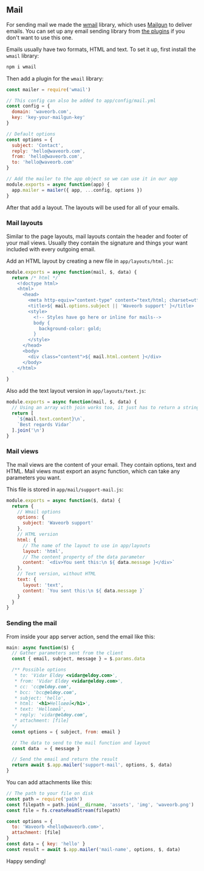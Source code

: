 ## Mail

For sending mail we made the [wmail](https://github.com/eldoy/wmail) library, which uses [Mailgun](https://mailgun.com) to deliver emails. You can set up any email sending library from [the plugins](/doc/plugins.html) if you don't want to use this one.

Emails usually have two formats, HTML and text. To set it up, first install the `wmail` library:
```bash
npm i wmail
```

Then add a plugin for the `wmail` library:
```js
const mailer = require('wmail')

// This config can also be added to app/config/mail.yml
const config = {
  domain: 'waveorb.com',
  key: 'key-your-mailgun-key'
}

// Default options
const options = {
  subject: 'Contact',
  reply: 'hello@waveorb.com',
  from: 'hello@waveorb.com',
  to: 'hello@waveorb.com'
}

// Add the mailer to the app object so we can use it in our app
module.exports = async function(app) {
  app.mailer = mailer({ app, ...config, options })
}
```
After that add a layout. The layouts will be used for all of your emails.

### Mail layouts

Similar to the page layouts, mail layouts contain the header and footer of your mail views. Usually they contain the signature and things your want included with every outgoing email.

Add an HTML layout by creating a new file in `app/layouts/html.js`:
```js
module.exports = async function(mail, $, data) {
  return /* html */`
    <!doctype html>
    <html>
      <head>
        <meta http-equiv="content-type" content="text/html; charset=utf-8">
        <title>${ mail.options.subject || 'Waveorb support' }</title>
        <style>
          <!-- Styles have go here or inline for mails-->
          body {
            background-color: gold;
          }
        </style>
      </head>
      <body>
        <div class="content">${ mail.html.content }</div>
      </body>
    </html>
  `
}
```

Also add the text layout version in `app/layouts/text.js`:
```js
module.exports = async function(mail, $, data) {
  // Using an array with join works too, it just has to return a string
  return [
    `${mail.text.content}\n`,
    `Best regards Vidar`
  ].join('\n')
}
```

### Mail views

The mail views are the content of your email. They contain options, text and HTML. Mail views must export an async function, which can take any parameters you want.

This file is stored in `app/mail/support-mail.js`:
```js
module.exports = async function($, data) {
  return {
    // Wmail options
    options: {
      subject: 'Waveorb support'
    },
    // HTML version
    html: {
      // The name of the layout to use in app/layouts
      layout: 'html',
      // The content property of the data parameter
      content: `<div>You sent this:\n ${ data.message }</div>`
    },
    // Text version, without HTML
    text: {
      layout: 'text',
      content: `You sent this:\n ${ data.message }`
    }
  }
}
```

### Sending the mail

From inside your app server action, send the email like this:
```js
main: async function($) {
  // Gather parameters sent from the client
  const { email, subject, message } = $.params.data

  /** Possible options
   * to: 'Vidar Eldøy <vidar@eldoy.com>',
   * from: 'Vidar Eldøy <vidar@eldoy.com>',
   * cc: 'cc@eldoy.com',
   * bcc: 'bcc@eldoy.com',
   * subject: 'hello',
   * html: '<h1>Helloæøå</h1>',
   * text: 'Helloæøå',
   * reply: 'vidar@eldoy.com',
   * attachment: [file]
  */
  const options = { subject, from: email }

  // The data to send to the mail function and layout
  const data  = { message }

  // Send the email and return the result
  return await $.app.mailer('support-mail', options, $, data)
}
```

You can add attachments like this:
```js
// The path to your file on disk
const path = require('path')
const filepath = path.join(__dirname, 'assets', 'img', 'waveorb.png')
const file = fs.createReadStream(filepath)

const options = {
  to: 'Waveorb <hello@waveorb.com>',
  attachment: [file]
}
const data = { key: 'hello' }
const result = await $.app.mailer('mail-name', options, $, data)
```

Happy sending!